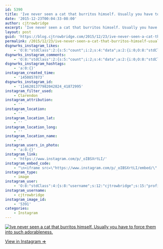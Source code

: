 ```yaml
---
id: 5390
title: 'Ive never seen a cat that burritos himself. Usually you have to force them into such adorableness.'
date: '2015-12-23T00:04:33-08:00'
author: cjtrowbridge
excerpt: 'Ive never seen a cat that burritos himself. Usually you have to force them into such adorableness.'
layout: post
guid: 'https://blog.cjtrowbridge.com/2015/12/23/ive-never-seen-a-cat-that-burritos-himself-usually-you-have-to-force-them-into-such-adorableness/'
permalink: /2015/12/23/ive-never-seen-a-cat-that-burritos-himself-usually-you-have-to-force-them-into-such-adorableness/
dsgnwrks_instagram_likes:
    - 'O:8:"stdClass":2:{s:5:"count";i:2;s:4:"data";a:2:{i:0;O:8:"stdClass":4:{s:8:"username";s:11:"rasmith1987";s:15:"profile_picture";s:99:"https://scontent.cdninstagram.com/hphotos-xtf1/t51.2885-19/11428269_606803216129185_277398372_a.jpg";s:2:"id";s:8:"45505136";s:9:"full_name";s:3:"Rob";}i:1;O:8:"stdClass":4:{s:8:"username";s:9:"nazghoul_";s:15:"profile_picture";s:109:"https://scontent.cdninstagram.com/hphotos-xta1/t51.2885-19/s150x150/12145273_506563332851490_1126825913_a.jpg";s:2:"id";s:8:"19523293";s:9:"full_name";s:4:"Jake";}}}'
dsgnwrks_instagram_comments:
    - 'O:8:"stdClass":2:{s:5:"count";i:2;s:4:"data";a:2:{i:0;O:8:"stdClass":4:{s:12:"created_time";s:10:"1450859066";s:4:"text";s:5:"Ughhh";s:4:"from";O:8:"stdClass":4:{s:8:"username";s:9:"nazghoul_";s:15:"profile_picture";s:109:"https://scontent.cdninstagram.com/hphotos-xta1/t51.2885-19/s150x150/12145273_506563332851490_1126825913_a.jpg";s:2:"id";s:8:"19523293";s:9:"full_name";s:4:"Jake";}s:2:"id";s:19:"1146211380247843415";}i:1;O:8:"stdClass":4:{s:12:"created_time";s:10:"1450859071";s:4:"text";s:12:"Love me down";s:4:"from";O:8:"stdClass":4:{s:8:"username";s:9:"nazghoul_";s:15:"profile_picture";s:109:"https://scontent.cdninstagram.com/hphotos-xta1/t51.2885-19/s150x150/12145273_506563332851490_1126825913_a.jpg";s:2:"id";s:8:"19523293";s:9:"full_name";s:4:"Jake";}s:2:"id";s:19:"1146211425210782296";}}}'
dsgnwrks_instagram_hashtags:
    - 'a:0:{}'
instagram_created_time:
    - '1450857873'
dsgnwrks_instagram_id:
    - '1146201377982042824_41872995'
instagram_filter_used:
    - Clarendon
instagram_attribution:
    - ''
instagram_location:
    - ''
instagram_location_lat:
    - ''
instagram_location_long:
    - ''
instagram_location_name:
    - ''
instagram_users_in_photo:
    - 'a:0:{}'
instagram_link:
    - 'https://www.instagram.com/p/_oIBSXrtLI/'
instagram_embed_code:
    - "\n<iframe src=\"https://www.instagram.com/p/_oIBSXrtLI/embed/\" width=\"612\" height=\"710\" frameborder=\"0\" scrolling=\"no\" allowtransparency=\"true\" class=\"insta-image-embed\"></iframe>\n"
instagram_type:
    - image
instagram_user:
    - 'O:8:"stdClass":4:{s:8:"username";s:12:"cjtrowbridge";s:15:"profile_picture";s:109:"https://scontent.cdninstagram.com/hphotos-xta1/t51.2885-19/s150x150/12081186_1759494767611229_280555941_a.jpg";s:2:"id";s:8:"41872995";s:9:"full_name";s:13:"CJ Trowbridge";}'
instagram_username:
    - cjtrowbridge
instagram_image_id:
    - '5391'
categories:
    - Instagram
---
```


[![Ive never seen a cat that burritos himself. Usually you have to force them into such adorableness.](https://blog.cjtrowbridge.com/wp-content/uploads/2015/12/1450857873-1-1.jpg)](https://www.instagram.com/p/_oIBSXrtLI/)

[View in Instagram ⇒](https://www.instagram.com/p/_oIBSXrtLI/)